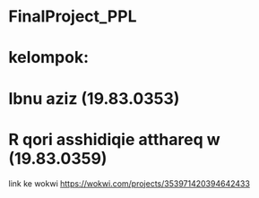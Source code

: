 # FinalProject_PPL
# kelompok:
# Ibnu aziz (19.83.0353)
# R qori asshidiqie atthareq w (19.83.0359)
link ke wokwi
https://wokwi.com/projects/353971420394642433
